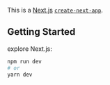 This is a [Next.js](https://nextjs.org/) [`create-next-app`](https://github.com/vercel/next.js/tree/canary/packages/create-next-app).

## Getting Started

explore Next.js:

```bash
npm run dev
# or
yarn dev
```

